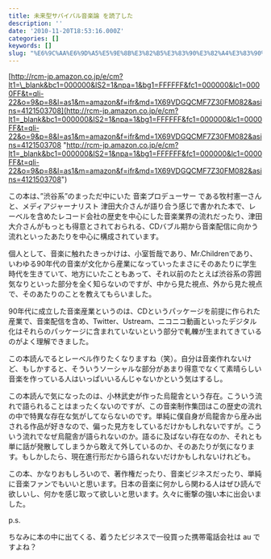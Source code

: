 ```yaml
---
title: 未来型サバイバル音楽論 を読了した
description: ''
date: '2010-11-20T18:53:16.000Z'
categories: []
keywords: []
slug: "%E6%9C%AA%E6%9D%A5%E5%9E%8B%E3%82%B5%E3%83%90%E3%82%A4%E3%83%90%E3%83%AB%E9%9F%B3%E6%A5%BD%E8%AB%96+%E3%82%92%E8%AA%AD%E4%BA%86%E3%81%97%E3%81%9F"
---
```

[http://rcm-jp.amazon.co.jp/e/cm?lt1=\_blank&bc1=000000&IS2=1&npa=1&bg1=FFFFFF&fc1=000000&lc1=0000FF&t=qli-22&o=9&p=8&l=as1&m=amazon&f=ifr&md=1X69VDGQCMF7Z30FM082&asins=4121503708](http://rcm-jp.amazon.co.jp/e/cm?lt1=_blank&bc1=000000&IS2=1&npa=1&bg1=FFFFFF&fc1=000000&lc1=0000FF&t=qli-22&o=9&p=8&l=as1&m=amazon&f=ifr&md=1X69VDGQCMF7Z30FM082&asins=4121503708 "http://rcm-jp.amazon.co.jp/e/cm?lt1=_blank&bc1=000000&IS2=1&npa=1&bg1=FFFFFF&fc1=000000&lc1=0000FF&t=qli-22&o=9&p=8&l=as1&m=amazon&f=ifr&md=1X69VDGQCMF7Z30FM082&asins=4121503708")

この本は、”渋谷系”のまっただ中にいた 音楽プロデューサー である牧村憲一さんと、メディアジャーナリスト 津田大介さんが語り合う感じで書かれた本で、レーベルを含めたレコード会社の歴史を中心にした音楽業界の流れだったり、津田大介さんがもっとも得意とされておられる、CDバブル期から音楽配信に向かう流れといったあたりを中心に構成されています。

個人として、音楽に触れたきっかけは、小室哲哉であり、Mr.Childrenであり、いわゆる90年代の音楽が文化から産業になっていったまさにそのあたりに学生時代を生きていて、地方にいたこともあって、それ以前のたとえば渋谷系の雰囲気なりといった部分を全く知らないのですが、中から見た視点、外から見た視点で、そのあたりのことを教えてもらいました。

90年代に成立した音楽産業というのは、CDというパッケージを前提に作られた産業で、音楽配信を含め、Twitter、Ustream、ニコニコ動画といったデジタル化はそれらのパッケージに含まれていないという部分で軋轢が生まれてきているのがよく理解できました。

この本読んでるとレーベル作りたくなりますね（笑）。自分は音楽作れないけど、もしかすると、そういうソーシャルな部分があまり得意でなくて素晴らしい音楽を作っている人はいっぱいいるんじゃないかという気はするし。

この本読んで気になったのは、小林武史が作った烏龍舎という存在。こういう流れで語られることはまったくないのですが、この音楽制作集団はこの歴史の流れの中で特異な存在な気がしてならないのです。単純に僕自身が烏龍舎から産み出される作品が好きなので、偏った見方をしているだけかもしれないですが。こういう流れでなぜ烏龍舎が語られないのか。語るに及ばない存在なのか、それとも単に話が発散してしまうから敢えて外しているのか、そのあたりが気になります。もしかしたら、現在進行形だから語られないだけかもしれないけれども。

この本、かなりおもしろいので、著作権だったり、音楽ビジネスだったり、単純に音楽ファンでもいいと思います。日本の音楽に何かしら関わる人はぜひ読んで欲しいし、何かを感じ取って欲しいと思います。久々に衝撃の強い本に出会いました。

p.s.

ちなみに本の中に出てくる、着うたビジネスで一役買った携帯電話会社は au ですよね？